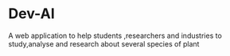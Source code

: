 # Dev-AI
A web application to help students ,researchers and industries to study,analyse and research about several species of plant
